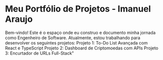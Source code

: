 # Meu Portfólio de Projetos - Imanuel Araujo
Bem-vindo! Este é o espaço onde eu construo e documento minha jornada como Engenheiro de Software. Atualmente, estou trabalhando para desenvolver os seguintes projetos:
Projeto 1: To-Do List Avançada com React e TypeScript
Projeto 2: Dashboard de Criptomoedas com APIs
Projeto 3: Encurtador de URLs Full-Stack"
